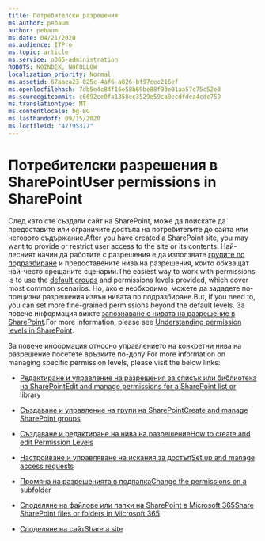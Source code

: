 ```yaml
---
title: Потребителски разрешения
ms.author: pebaum
author: pebaum
ms.date: 04/21/2020
ms.audience: ITPro
ms.topic: article
ms.service: o365-administration
ROBOTS: NOINDEX, NOFOLLOW
localization_priority: Normal
ms.assetid: 67aaea23-025c-4af6-a826-bf97cec216ef
ms.openlocfilehash: 7db5e4c84f16e58b69be88f93e01aa57c75c52e3
ms.sourcegitcommit: c6692ce0fa1358ec3529e59ca0ecdfdea4cdc759
ms.translationtype: MT
ms.contentlocale: bg-BG
ms.lasthandoff: 09/15/2020
ms.locfileid: "47795377"
---
```

# <a name="user-permissions-in-sharepoint"></a><span data-ttu-id="498ea-102">Потребителски разрешения в SharePoint</span><span class="sxs-lookup"><span data-stu-id="498ea-102">User permissions in SharePoint</span></span>

<span data-ttu-id="498ea-103">След като сте създали сайт на SharePoint, може да поискате да предоставите или ограничите достъпа на потребителите до сайта или неговото съдържание.</span><span class="sxs-lookup"><span data-stu-id="498ea-103">After you have created a SharePoint site, you may want to provide or restrict user access to the site or its contents.</span></span> <span data-ttu-id="498ea-104">Най-лесният начин да работите с разрешения е да използвате [групите по подразбиране](https://docs.microsoft.com/sharepoint/default-sharepoint-groups) и предоставените нива на разрешения, които обхващат най-често срещаните сценарии.</span><span class="sxs-lookup"><span data-stu-id="498ea-104">The easiest way to work with permissions is to use the [default groups](https://docs.microsoft.com/sharepoint/default-sharepoint-groups) and permissions levels provided, which cover most common scenarios.</span></span> <span data-ttu-id="498ea-105">Но, ако е необходимо, можете да зададете по-прецизни разрешения извън нивата по подразбиране.</span><span class="sxs-lookup"><span data-stu-id="498ea-105">But, if you need to, you can set more fine-grained permissions beyond the default levels.</span></span> <span data-ttu-id="498ea-106">За повече информация вижте [запознаване с нивата на разрешение в SharePoint](https://docs.microsoft.com/sharepoint/understanding-permission-levels).</span><span class="sxs-lookup"><span data-stu-id="498ea-106">For more information, please see [Understanding permission levels in SharePoint](https://docs.microsoft.com/sharepoint/understanding-permission-levels).</span></span>

<span data-ttu-id="498ea-107">За повече информация относно управлението на конкретни нива на разрешение посетете връзките по-долу:</span><span class="sxs-lookup"><span data-stu-id="498ea-107">For more information on managing specific permission levels, please visit the below links:</span></span>

- [<span data-ttu-id="498ea-108">Редактиране и управление на разрешения за списък или библиотека на SharePoint</span><span class="sxs-lookup"><span data-stu-id="498ea-108">Edit and manage permissions for a SharePoint list or library</span></span>](https://support.office.com/article/customize-permissions-for-a-sharepoint-list-or-library-02d770f3-59eb-4910-a608-5f84cc297782)

- [<span data-ttu-id="498ea-109">Създаване и управление на групи на SharePoint</span><span class="sxs-lookup"><span data-stu-id="498ea-109">Create and manage SharePoint groups</span></span>](https://docs.microsoft.com/sharepoint/customize-sharepoint-site-permissions)

- [<span data-ttu-id="498ea-110">Създаване и редактиране на нива на разрешение</span><span class="sxs-lookup"><span data-stu-id="498ea-110">How to create and edit Permission Levels</span></span>](https://docs.microsoft.com/sharepoint/how-to-create-and-edit-permission-levels)

- [<span data-ttu-id="498ea-111">Настройване и управляване на искания за достъп</span><span class="sxs-lookup"><span data-stu-id="498ea-111">Set up and manage access requests</span></span>](https://support.office.com/article/set-up-and-manage-access-requests-94b26e0b-2822-49d4-929a-8455698654b3)

- [<span data-ttu-id="498ea-112">Промяна на разрешенията в подпапка</span><span class="sxs-lookup"><span data-stu-id="498ea-112">Change the permissions on a subfolder</span></span>](https://support.office.com/article/change-the-permissions-on-a-subfolder-5427bd7c-f20a-4f75-8cf2-5359dd45a1a6)

- [<span data-ttu-id="498ea-113">Споделяне на файлове или папки на SharePoint в Microsoft 365</span><span class="sxs-lookup"><span data-stu-id="498ea-113">Share SharePoint files or folders in Microsoft 365</span></span>](https://support.office.com/article/share-sharepoint-files-or-folders-1fe37332-0f9a-4719-970e-d2578da4941c)

- [<span data-ttu-id="498ea-114">Споделяне на сайт</span><span class="sxs-lookup"><span data-stu-id="498ea-114">Share a site</span></span>](https://support.office.com/article/share-a-site-958771a8-d041-4eb8-b51c-afea2eae3658)
